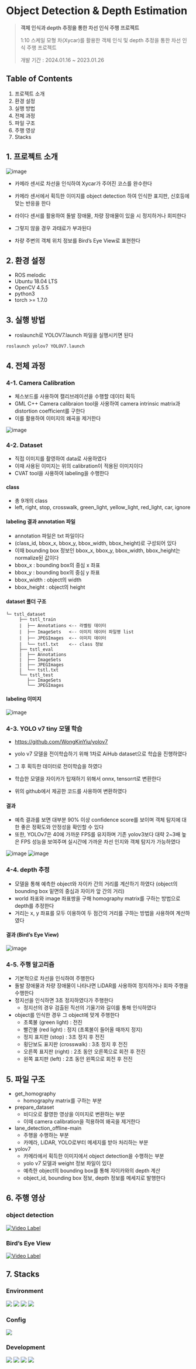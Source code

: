 # Object Detection & Depth Estimation
> **객체 인식과 depth 추정을 통한 차선 인식 주행 프로젝트**
> 
> 1:10 스케일 모형 차(Xycar)를 활용한 객체 인식 및 depth 추정을 통한 차선 인식 주행 프로젝트
>
> 개발 기간 : 2024.01.16 ~ 2023.01.26


## Table of Contents
1. 프로젝트 소개
2. 환경 설정
3. 실행 방법
4. 전체 과정
5. 파일 구조
6. 주행 영상
7. Stacks

## 1. 프로젝트 소개 
![image](https://github.com/nahye03/Object_detection-Depth_estimation-project/assets/54797864/234390a0-4166-499d-8ba4-e42409b9b53b)

- 카메라 센서로 차선을 인식하여 Xycar가 주어진 코스를 완수한다
- 카메라 센서에서 획득한 이미지를 object detection 하여 인식한 표지판, 신호등에 맞는 반응을 한다
- 라이다 센서를 활용하여 돌발 장애물, 차량 장애물이 있을 시 정지하거나 회피한다
- 그렇지 않을 경우 과태료가 부과된다

- 차량 주변의 객체 위치 정보를 Bird’s Eye View로 표현한다

## 2. 환경 설정
- ROS melodic
- Ubuntu 18.04 LTS
- OpenCV 4.5.5
- python3
- torch >= 1.7.0

## 3. 실행 방법
- roslaunch로 YOLOV7.launch 파일을 실행시키면 된다
```
roslaunch yolov7 YOLOV7.launch
```

## 4. 전체 과정
### 4-1. Camera Calibration
- 체스보드를 사용하여 캘리브레이션을 수행할 데이터 획득
- GML C++ Camera calibraion tool을 사용하여 camera intrinsic matrix과 distortion coefficient를 구한다
- 이를 활용하여 이미지의 왜곡을 제거한다


![image](https://github.com/nahye03/Object_detection-Depth_estimation-project/assets/54797864/0742b594-55aa-475b-bf4f-740f3eb97d70)

### 4-2. Dataset
- 직접 이미지를 촬영하여 data로 사용하였다
- 이때 사용된 이미지는 위의 calibration이 적용된 이미지이다
- CVAT tool을 사용하여 labeling을 수행한다

#### class
- 총 9개의 class
- left, right, stop, crosswalk, green_light, yellow_light, red_light, car, ignore

#### labeling 결과 annotation 파일
- annotation 파일은 txt 파일이다
- (class_id, bbox_x, bbox_y, bbox_width, bbox_height)로 구성되어 있다
- 이때 bounding box 정보인  bbox_x, bbox_y, bbox_width, bbox_height는 normalize된 값이다
- bbox_x : bounding box의 중심 x 좌표
- bbox_y : bounding box의 중심 y 좌표
- bbox_width : object의 width
- bbox_height : object의 height

#### dataset 폴더 구조
```
└─ tstl_dataset
     ├── tstl_train    
     |	├── Annotations <-- 라벨링 데이터
     |	├── ImageSets   <-- 이미지 데이터 파일명 list        
     |	├── JPEGImages	<-- 이미지 데이터
     |	└── tstl.txt	<-- class 정보 
     ├── tstl_eval 
     |	├── Annotations
     |	├── ImageSets       
     |	├── JPEGImages
     |	└── tstl.txt
     └── tstl_test
     	├── ImageSets       
     	└── JPEGImages
```
#### labeling 이미지

![image](https://github.com/nahye03/Object_detection-Depth_estimation-project/assets/54797864/1fe9bf2c-41b0-4a33-bd11-1b7e2fe3be4c)

### 4-3. YOLO v7 tiny 모델 학습
- https://github.com/WongKinYiu/yolov7
- yolo v7 모델을 전이학습하기 위해 1차로 AiHub dataset으로 학습을 진행하였다
- 그 후 획득한 데이터로 전이학습을 하였다


- 학습한 모델을 자이카가 탑재하기 위해서 onnx, tensorrt로 변환한다
- 위의 github에서 제공한 코드를 사용하여 변환하였다

#### 결과
- 예측 결과를 보면 대부분 90% 이상 confidence score를 보이며 객체 탐지에 대한 좋은 정확도와 안정성을 확인할 수 있다
- 또한, YOLOv7은 40에 가까운 FPS를 유지하며 기존 yolov3보다 대략 2~3배 높은 FPS 성능을 보여주며 실시간에 가까운 차선 인지와 객체 탐지가 가능하였다

![image](https://github.com/nahye03/Object_detection-Depth_estimation-project/assets/54797864/1f766a37-f86b-42bb-a45d-bb7823084146)
![image](https://github.com/nahye03/Object_detection-Depth_estimation-project/assets/54797864/0e00062c-d4f9-4860-b715-eeedd4e99ddd)

### 4-4. depth 추정
- 모델을 통해 예측한 object와 자이카 간의 거리를 계산하기 하였다 (object의 bounding box 밑면의 중심과 자이카 앞 간의 거리)
- world 좌표와 image 좌표쌍을 구해 homography matrix를 구하는 방법으로 depth를 추정한다
- 거리는 x, y 좌표를 모두 이용하여 두 점간의 거리를 구하는 방법을 사용하여 계산하였다

#### 결과 (Bird’s Eye View)
![image](https://github.com/nahye03/Object_detection-Depth_estimation-project/assets/54797864/95cb2ae2-7192-4679-87ff-fe2261be6d0b)

### 4-5. 주행 알고리즘
- 기본적으로 차선을 인식하여 주행한다
- 돌발 장애물과 차량 장애물이 나타나면 LiDAR를 사용하여 정지하거나 회파 주행을 수행한다
- 정지선을 인식하면 3초 정지하였다가 주행한다
  - 정지선의 경우 검출된 직선의 기울기와 길이를 통해 인식하였다
- object를 인식한 경우 그 object에 맞게 주행한다
    - 초록불 (green light) : 전진
    - 빨간불 (red light) : 정지 (초록불이 들어올 때까지 정지)
    - 정지 표지판 (stop) : 3초 정지 후 전진
    - 횡단보도 표지판 (crosswalk) : 3초 정지 후 전진
    - 오른쪽 표지판 (right) : 2초 동안 오른쪽으로 회전 후 전진
    - 왼쪽 표지판 (left) : 2초 동안 왼쪽으로 회전 후 전진

## 5. 파일 구조
- get_homography
  - homography matrix를 구하는 부분
- prepare_dataset
  - 비디오로 촬영한 영상을 이미지로 변환하는 부분
  - 이때 camera calibration을 적용하여 왜곡을 제거한다
- lane_detection_offline-main
  - 주행을 수행하는 부분
  - 카메라, LiDAR, YOLO로부터 메세지를 받아 처리하는 부분
- yolov7
  - 카메라에서 획득한 이미지에서 object detection을 수행하는 부분
  - yolo v7 모델과 weight 정보 파일이 있다
  - 예측한 object의 bounding box를 통해 자이카와의 depth 계산
  - object_id, bounding box 정보, depth 정보를 메세지로 발행한다

## 6. 주행 영상
### object detection
[![Video Label](http://img.youtube.com/vi/hz_guQW5C3s/0.jpg)](https://youtu.be/hz_guQW5C3s)

### Bird’s Eye View
[![Video Label](http://img.youtube.com/vi/SFLkjMkyQ8o/0.jpg)](https://youtu.be/SFLkjMkyQ8o)

## 7. Stacks
### Environment
<img src="https://img.shields.io/badge/ubuntu-E95420?style=for-the-badge&logo=ubuntu&logoColor=white"> <img src="https://img.shields.io/badge/visualstudiocode-007ACC?style=for-the-badge&logo=visualstudiocode&logoColor=white">
<img src="https://img.shields.io/badge/git-F04032?style=for-the-badge&logo=git&logoColor=white"> 
<img src="https://img.shields.io/badge/github-181717?style=for-the-badge&logo=github&logoColor=white"> 

### Config
<img src="https://img.shields.io/badge/yaml-CB171E?style=for-the-badge&logo=yaml&logoColor=white">

### Development
<img src="https://img.shields.io/badge/cplusplus-00599C?style=for-the-badge&logo=cplusplus&logoColor=white"> <img src="https://img.shields.io/badge/python-3776AB?style=for-the-badge&logo=python&logoColor=white"> <img src="https://img.shields.io/badge/ros-22314E?style=for-the-badge&logo=ros&logoColor=white"> <img src="https://img.shields.io/badge/opencv-5C3EE8?style=for-the-badge&logo=opencv&logoColor=white">


